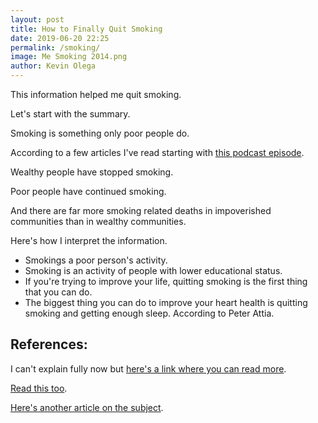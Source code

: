 ```yaml
--- 
layout: post 
title: How to Finally Quit Smoking
date: 2019-06-20 22:25
permalink: /smoking/ 
image: Me Smoking 2014.png
author: Kevin Olega 
--- 
```

This information helped me quit smoking.

Let's start with the summary.

Smoking is something only poor people do.

According to a few articles I've read starting with [this podcast episode](https://letsknowthings.com/episode117/).

Wealthy people have stopped smoking.

Poor people have continued smoking.

And there are far more smoking related deaths in impoverished communities than in wealthy communities.

Here's how I interpret the information.

- Smokings a poor person's activity.
- Smoking is an activity of people with lower educational status.
- If you're trying to improve your life, quitting smoking is the first thing that you can do.
- The biggest thing you can do to improve your heart health is quitting smoking and getting enough sleep. According to Peter Attia.

## References:

I can't explain fully now but [here's a link where you can read more](https://www.washingtonpost.com/national/americas-new-tobacco-crisis-the-rich-stopped-smoking-the-poor-didnt/2017/06/13/a63b42ba-4c8c-11e7-9669-250d0b15f83b_story.html).

[Read this too](https://medium.com/the-peruser/do-poor-people-smoke-more-2e1057c21478).

[Here's another article on the subject](http://www.thinkupstream.net/the_smoking_gap).


